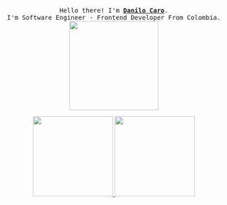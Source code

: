 <p align="center">
  <br>
  <samp>
    Hello there! I'm <b><a rel="nofollow noopener noreferrer" target="_blank" href="https://danilocaro.com">Danilo Caro</a></b>.
    <br>I'm Software Engineer - Frontend Developer From Colombia.<br>

</samp>

  <img src="https://giphy.com/gifs/dommespace-domme-space-programador-qgQUggAC3Pfv687qPC" width="200"/>
</p>
<p align="center">
<a href="https://github.com/AVS1508">
  <img height="180em" src="https://github-readme-stats.vercel.app/api?username=DaniloCaro&theme=dark&show_icons=true" />
  <img height="180em" src="https://github-readme-stats.vercel.app/api/top-langs/?username=DaniloCaro&theme=dark&layout=compact" />
</a>
</p>

